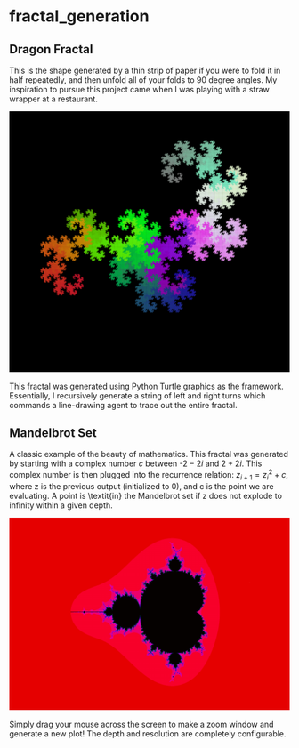 <script type="text/javascript" src="http://cdn.mathjax.org/mathjax/latest/MathJax.js?config=default"></script>
# fractal_generation

## Dragon Fractal
This is the shape generated by a thin strip of paper if you were to fold it in half repeatedly, and then unfold all of your folds to 90 degree angles. My inspiration to pursue this project came when I was playing with a straw wrapper at a restaurant.

![Alt text](backgrounds/dragon_fractal_3_cropped.png?raw=true "Title")

This fractal was generated using Python Turtle graphics as the framework. Essentially, I recursively generate a string of left and right turns which commands a line-drawing agent to trace out the entire fractal.

## Mandelbrot Set
A classic example of the beauty of mathematics. This fractal was generated by starting with a complex number $c$ between -$2 - 2i$ and $2 + 2i$. This complex number is then plugged into the recurrence relation: $z_{i+1} = z_i^2 + c$, where z is the previous output (initialized to 0), and c is the point we are evaluating. A point is \textit{in} the Mandelbrot set if z does not explode to infinity within a given depth.

![Alt text](backgrounds/mandelbrot_7_cropped.png?raw=true "Title")

Simply drag your mouse across the screen to make a zoom window and generate a new plot! The depth and resolution are completely configurable.
